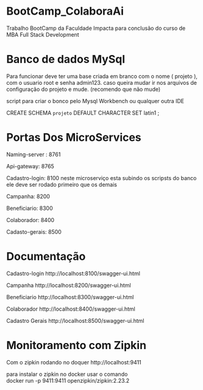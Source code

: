 # BootCamp_ColaboraAi
Trabalho BootCamp da Faculdade Impacta para conclusão do curso de MBA Full Stack Development

# Banco de dados MySql
Para funcionar deve ter uma base criada em branco com o nome ( projeto ), com o usuario root e senha admin123.
caso queira mudar ir nos arquivos de configuração do projeto e mude. (recomendo que não mude)

script para criar o bonco pelo Mysql Workbench ou qualquer outra IDE

CREATE SCHEMA `projeto` DEFAULT CHARACTER SET latin1 ;

# Portas Dos MicroServices

Naming-server : 8761 

Api-gateway: 8765

Cadastro-login: 8100 neste microserviço esta subindo os scripsts do banco ele deve ser rodado primeiro que os demais  

Campanha: 8200

Beneficiario: 8300

Colaborador: 8400

Cadasto-gerais: 8500

# Documentação
Cadastro-login
http://localhost:8100/swagger-ui.html   

Campanha
http://localhost:8200/swagger-ui.html   

Beneficiario
http://localhost:8300/swagger-ui.html   

Colaborador
http://localhost:8400/swagger-ui.html

Cadastro Gerais
http://localhost:8500/swagger-ui.html

# Monitoramento com Zipkin
Com o zipkin rodando no doquer
http://localhost:9411

para instalar o zipkin no docker usar o comando   
docker run -p 9411:9411 openzipkin/zipkin:2.23.2 
